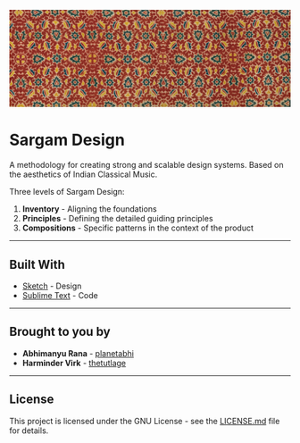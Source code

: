 ![](Help/Images/cover.png)

# Sargam Design

A methodology for creating strong and scalable design systems. Based on the aesthetics of Indian Classical Music.

Three levels of Sargam Design:
1. **Inventory** - Aligning the foundations
2. **Principles** - Defining the detailed guiding principles
3. **Compositions** - Specific patterns in the context of the product

-----

## Built With

* [Sketch](https://sketchapp.com/) - Design
* [Sublime Text](https://www.sublimetext.com/) - Code

-----

## Brought to you by

* **Abhimanyu Rana** - [planetabhi](https://github.com/planetabhi)
* **Harminder Virk** - [thetutlage](https://github.com/thetutlage)

-----

## License

This project is licensed under the GNU License - see the [LICENSE.md](LICENSE.md) file for details.
